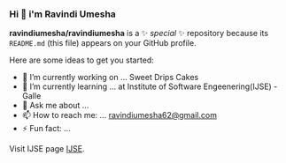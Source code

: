 ### Hi  👋 i'm Ravindi Umesha


**ravindiumesha/ravindiumesha** is a ✨ _special_ ✨ repository because its `README.md` (this file) appears on your GitHub profile.

Here are some ideas to get you started:

- 🔭 I’m currently working on ... Sweet Drips Cakes 
- 🌱 I’m currently learning ... at Institute of Software Engeenering(IJSE) - Galle
- 💬 Ask me about ...
- 📫 How to reach me: ... ravindiumesha62@gmail.com
- ⚡ Fun fact: ...

Visit IJSE page [IJSE](https://ijse.com/).
